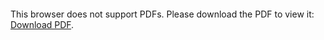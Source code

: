 <object data="christ-in-song/CIS1908pdfs/858.pdf" type="application/pdf" width="100%" height="1024px">
    <embed src="christ-in-song/CIS1908pdfs/858.pdf">
        <p>This browser does not support PDFs. Please download the PDF to view it: <a href="christ-in-song/CIS1908pdfs/858.pdf">Download PDF</a>.</p>
    </embed>
</object>
